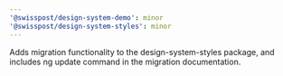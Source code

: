 ```yaml
---
'@swisspost/design-system-demo': minor
'@swisspost/design-system-styles': minor
---
```


Adds migration functionality to the design-system-styles package, and includes ng update command in the migration documentation.

